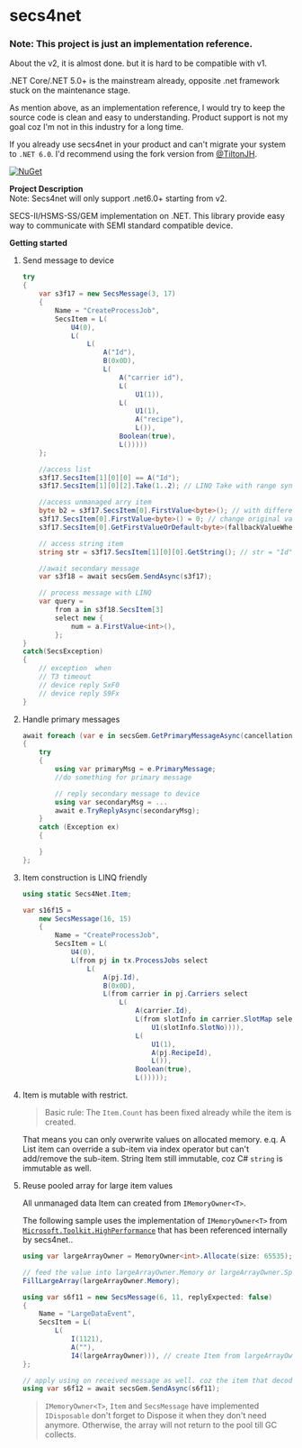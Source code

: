 # secs4net

### Note: This project is just an implementation reference. 

About the v2, it is almost done. but it is hard to be compatible with v1.

.NET Core/.NET 5.0+ is the mainstream already, opposite .net framework stuck on the maintenance stage.

As mention above, as an implementation reference, I would try to keep the source code is clean and easy to understanding. Product support is not my goal coz I'm not in this industry for a long time.

If you already use secs4net in your product and can't migrate your system to `.NET 6.0`. I'd recommend using the fork version from [@TiltonJH](https://github.com/TiltonJH/secs4net).

[![NuGet](https://img.shields.io/nuget/v/secs4net.svg)](https://www.nuget.org/packages/secs4net/)

**Project Description**  
Note: Secs4net will only support .net6.0+ starting from v2.

SECS-II/HSMS-SS/GEM implementation on .NET. This library provide easy way to communicate with SEMI standard compatible device.  

**Getting started**
1. Send message to device
    ```cs
    try
    {
        var s3f17 = new SecsMessage(3, 17)
        {
            Name = "CreateProcessJob",
            SecsItem = L(
                U4(0),
                L(
                    L(
                        A("Id"),
                        B(0x0D),
                        L(
                            A("carrier id"),
                            L(
                                U1(1)),
                            L(
                                U1(1),
                                A("recipe"),
                                L()),
                            Boolean(true),
                            L()))))
        };

        //access list
        s3f17.SecsItem[1][0][0] == A("Id"); 
        s3f17.SecsItem[1][0][2].Take(1..2); // LINQ Take with range syntax
    
        //access unmanaged arry item
        byte b2 = s3f17.SecsItem[0].FirstValue<byte>(); // with different type
        s3f17.SecsItem[0].FirstValue<byte>() = 0; // change original value 
        s3f17.SecsItem[0].GetFirstValueOrDefault<byte>(fallbackValueWhenItemIsEmpty); 

        // access string item
        string str = s3f17.SecsItem[1][0][0].GetString(); // str = "Id"

        //await secondary message
        var s3f18 = await secsGem.SendAsync(s3f17); 

        // process message with LINQ
        var query =
            from a in s3f18.SecsItem[3]
            select new {
                num = a.FirstValue<int>(),
            };
    }
    catch(SecsException)
    {
        // exception  when
        // T3 timeout
        // device reply SxF0
        // device reply S9Fx
    }
    ```
2. Handle primary messages
    ```cs
    await foreach (var e in secsGem.GetPrimaryMessageAsync(cancellationToken))
    {
        try 
        {        
            using var primaryMsg = e.PrimaryMessage;
            //do something for primary message

            // reply secondary message to device
            using var secondaryMsg = ...
            await e.TryReplyAsync(secondaryMsg); 
        }
        catch (Exception ex) 
        {

        }
    };
    ```

3. Item construction is LINQ friendly

    ```cs
    using static Secs4Net.Item;

    var s16f15 = 
        new SecsMessage(16, 15)
        {
            Name = "CreateProcessJob",
            SecsItem = L(
                U4(0),
                L(from pj in tx.ProcessJobs select
                    L(
                        A(pj.Id),
                        B(0x0D),
                        L(from carrier in pj.Carriers select
                            L(
                                A(carrier.Id),
                                L(from slotInfo in carrier.SlotMap select
                                    U1(slotInfo.SlotNo)))),
                                L(
                                    U1(1),
                                    A(pj.RecipeId),
                                    L()),
                                Boolean(true),
                                L()))));
    ```

4. Item is mutable with restrict.
    > Basic rule: The `Item.Count` has been fixed already while the item is created.
    
    That means you can only overwrite values on allocated memory. 
    e.q. A List item can override a sub-item via index operator but can't add/remove the sub-item. String Item still immutable, coz C# `string` is immutable as well.

5. Reuse pooled array for large item values

    All unmanaged data Item can created from `IMemoryOwner<T>`.

    The following sample uses the implementation of `IMemoryOwner<T>` from [`Microsoft.Toolkit.HighPerformance`](https://docs.microsoft.com/en-us/windows/communitytoolkit/high-performance/memoryowner) that has been referenced internally by secs4net..
    ```cs
    using var largeArrayOwner = MemoryOwner<int>.Allocate(size: 65535);
    
    // feed the value into largeArrayOwner.Memory or largeArrayOwner.Span
    FillLargeArray(largeArrayOwner.Memory);

    using var s6f11 = new SecsMessage(6, 11, replyExpected: false)
    {
        Name = "LargeDataEvent",
        SecsItem = L(
            L(
                I(1121),
                A(""),
                I4(largeArrayOwner))), // create Item from largeArrayOwner
    };

    // apply using on received message as well. coz the item that decoded by PipeDecoder also using MemoryOwner<T> when the data array is big.
    using var s6f12 = await secsGem.SendAsync(s6f11);
   
    ```
    > `IMemoryOwner<T>`, `Item` and `SecsMessage` have implemented `IDisposable` don't forget to Dispose it when they don't need anymore.
    Otherwise, the array will not return to the pool till GC collects.